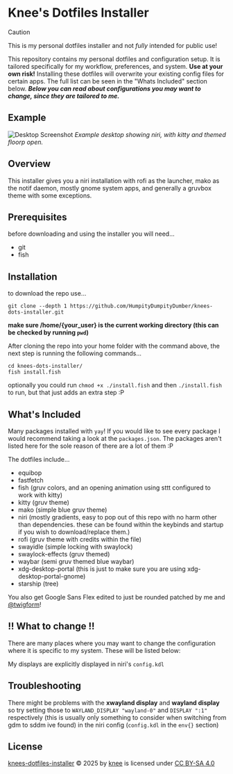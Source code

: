 # Knee's Dotfiles Installer

>[!CAUTION]
>This is my personal dotfiles installer and not *fully* intended for public use!

This repository contains my personal dotfiles and configuration setup. It is tailored specifically for my workflow, preferences, and system. **Use at your own risk!** Installing these dotfiles will overwrite your existing config files for certain apps. The full list can be seen in the "Whats Included" section below. ***Below you can read about configurations you may want to change, since they are tailored to me.***

## Example

![Desktop Screenshot](https://github.com/HumpityDumpityDumber/knees-dots-installer/raw/main/example.png)
*Example desktop showing niri, with kitty and themed floorp open.*

## Overview

This installer gives you a niri installation with rofi as the launcher, mako as the notif daemon, mostly gnome system apps, and generally a gruvbox theme with some exceptions.

## Prerequisites

before downloading and using the installer you will need...

- git
- fish

## Installation

to download the repo use...
```
git clone --depth 1 https://github.com/HumpityDumpityDumber/knees-dots-installer.git
```
**make sure /home/{your_user} is the current working directory (this can be checked by running `pwd`)**

After cloning the repo into your home folder with the command above, the next step is running the following commands...
```
cd knees-dots-installer/
fish install.fish
```

optionally you could run `chmod +x ./install.fish` and then `./install.fish` to run, but that just adds an extra step :P
## What's Included

Many packages installed with `yay`! If you would like to see every package I would recommend taking a look at the `packages.json`. The packages aren't listed here for the sole reason of there are a lot of them :P

The dotfiles include...
- equibop
- fastfetch
- fish (gruv colors, and an opening animation using sttt configured to work with kitty)
- kitty (gruv theme)
- mako (simple blue gruv theme)
- niri (mostly gradients, easy to pop out of this repo with no harm other than dependencies. these can be found within the keybinds and startup if you wish to download/replace them.)
- rofi (gruv theme with credits within the file)
- swayidle (simple locking with swaylock)
- swaylock-effects (gruv themed)
- waybar (semi gruv themed blue waybar)
- xdg-desktop-portal (this is just to make sure you are using xdg-desktop-portal-gnome)
- starship (tree)

You also get Google Sans Flex edited to just be rounded patched by me and [@twigform](https://github.com/twigform)!

## !! What to change !!

There are many places where you may want to change the configuration where it is specific to my system. These will be listed below:

My displays are explicitly displayed in niri's `config.kdl`

## Troubleshooting

There might be problems with the **xwayland display** and **wayland display** so try setting those to `WAYLAND_DISPLAY "wayland-0"` and `DISPLAY ":1"` respectively (this is usually only something  to consider when switching from gdm to sddm ive found) in the niri config (`config.kdl` in the `env{}` section)

## License

<a href="https://github.com/HumpityDumpityDumber/knees-dots-installer">knees-dotfiles-installer</a> © 2025 by <a href="https://github.com/HumpityDumpityDumber">knee</a> is licensed under <a href="https://creativecommons.org/licenses/by-sa/4.0/">CC BY-SA 4.0</a>
